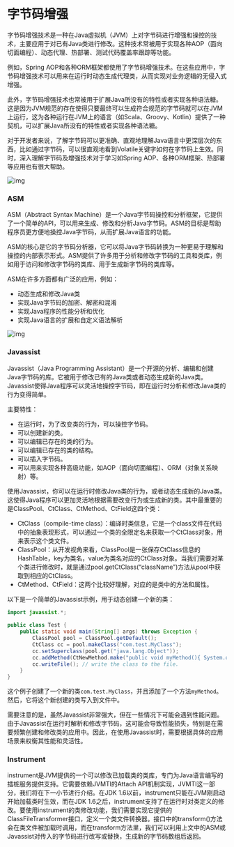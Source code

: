 # 字节码增强

字节码增强技术是一种在Java虚拟机（JVM）上对字节码进行增强和操控的技术，主要应用于对已有Java类进行修改。这种技术常被用于实现各种AOP（面向切面编程）、动态代理、热部署、测试代码覆盖率跟踪等功能。

例如，Spring AOP和各种ORM框架都使用了字节码增强技术。在这些应用中，字节码增强技术可以用来在运行时动态生成代理类，从而实现对业务逻辑的无侵入式增强。

此外，字节码增强技术也常被用于扩展Java所没有的特性或者实现各种语法糖。这是因为JVM规范的存在使得只要最终可以生成符合规范的字节码就可以在JVM上运行，这为各种运行在JVM上的语言（如Scala、Groovy、Kotlin）提供了一种契机，可以扩展Java所没有的特性或者实现各种语法糖。

对于开发者来说，了解字节码可以更准确、直观地理解Java语言中更深层次的东西，比如通过字节码，可以很直观地看到Volatile关键字如何在字节码上生效。同时，深入理解字节码及增强技术对于学习如Spring AOP、各种ORM框架、热部署等应用也有很大帮助。

![img](https://s2.loli.net/2023/11/27/AmkxMe9rcfvd5FW.png)

### ASM

ASM（Abstract Syntax Machine）是一个Java字节码操控和分析框架，它提供了一个简单的API，可以用来生成、修改和分析Java字节码。ASM的目标是帮助程序员更方便地操控Java字节码，从而扩展Java语言的功能。

ASM的核心是它的字节码分析器，它可以将Java字节码转换为一种更易于理解和操控的内部表示形式。ASM提供了许多用于分析和修改字节码的工具和类库，例如用于访问和修改字节码的类库、用于生成新字节码的类库等。

ASM在许多方面都有广泛的应用，例如：

- 动态生成和修改Java类
- 实现Java字节码的加密、解密和混淆
- 实现Java程序的性能分析和优化
- 实现Java语言的扩展和自定义语法解析

![img](https://s2.loli.net/2023/11/27/1VW8rmechETQFjB.png)

### Javassist

Javassist（Java Programming Assistant）是一个开源的分析、编辑和创建Java字节码的库。它被用于修改已有的Java类或者动态生成新的Java类。Javassist使得Java程序可以灵活地操控字节码，即在运行时分析和修改Java类的行为变得简单。

主要特性：

- 在运行时，为了改变类的行为，可以操控字节码。
- 可以创建新的类。
- 可以编辑已存在的类的行为。
- 可以编辑已存在的类的结构。
- 可以插入字节码。
- 可以用来实现各种高级功能，如AOP（面向切面编程）、ORM（对象关系映射）等。

使用Javassist，你可以在运行时修改Java类的行为，或者动态生成新的Java类。这使得Java程序可以更加灵活地根据需要改变行为或生成新的类。其中最重要的是ClassPool、CtClass、CtMethod、CtField这四个类：

- CtClass（compile-time class）：编译时类信息，它是一个class文件在代码中的抽象表现形式，可以通过一个类的全限定名来获取一个CtClass对象，用来表示这个类文件。
- ClassPool：从开发视角来看，ClassPool是一张保存CtClass信息的HashTable，key为类名，value为类名对应的CtClass对象。当我们需要对某个类进行修改时，就是通过pool.getCtClass(“className”)方法从pool中获取到相应的CtClass。
- CtMethod、CtField：这两个比较好理解，对应的是类中的方法和属性。

以下是一个简单的Javassist示例，用于动态创建一个新的类：

```java
import javassist.*;  
  
public class Test {  
    public static void main(String[] args) throws Exception {  
        ClassPool pool = ClassPool.getDefault();  
        CtClass cc = pool.makeClass("com.test.MyClass");  
        cc.setSuperclass(pool.get("java.lang.Object"));  
        cc.addMethod(CtNewMethod.make("public void myMethod(){ System.out.println(\"Hello World!\"); }", cc));  
        cc.writeFile(); // write the class to the file.  
    }  
}
```

这个例子创建了一个新的类`com.test.MyClass`，并且添加了一个方法`myMethod`。然后，它将这个新创建的类写入到文件中。

需要注意的是，虽然Javassist非常强大，但在一些情况下可能会遇到性能问题。由于Javassist在运行时解析和修改字节码，这可能会导致性能损失，特别是在需要频繁创建和修改类的应用中。因此，在使用Javassist时，需要根据具体的应用场景来权衡其性能和灵活性。

### Instrument

instrument是JVM提供的一个可以修改已加载类的类库，专门为Java语言编写的插桩服务提供支持。它需要依赖JVMTI的Attach API机制实现，JVMTI这一部分，我们将在下一小节进行介绍。在JDK 1.6以前，instrument只能在JVM刚启动开始加载类时生效，而在JDK 1.6之后，instrument支持了在运行时对类定义的修改。要使用instrument的类修改功能，我们需要实现它提供的ClassFileTransformer接口，定义一个类文件转换器。接口中的transform()方法会在类文件被加载时调用，而在transform方法里，我们可以利用上文中的ASM或Javassist对传入的字节码进行改写或替换，生成新的字节码数组后返回。

